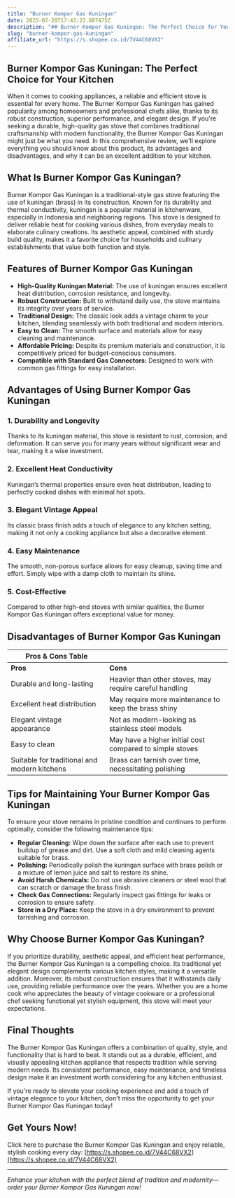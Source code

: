 ```yaml
---
title: "Burner Kompor Gas Kuningan"
date: 2025-07-28T17:43:22.887475Z
description: "## Burner Kompor Gas Kuningan: The Perfect Choice for Your Kitchen  ..."
slug: "burner-kompor-gas-kuningan"
affiliate_url: "https://s.shopee.co.id/7V44C68VX2"
---
```

## Burner Kompor Gas Kuningan: The Perfect Choice for Your Kitchen  

When it comes to cooking appliances, a reliable and efficient stove is essential for every home. The Burner Kompor Gas Kuningan has gained popularity among homeowners and professional chefs alike, thanks to its robust construction, superior performance, and elegant design. If you're seeking a durable, high-quality gas stove that combines traditional craftsmanship with modern functionality, the Burner Kompor Gas Kuningan might just be what you need. In this comprehensive review, we'll explore everything you should know about this product, its advantages and disadvantages, and why it can be an excellent addition to your kitchen.  

## What Is Burner Kompor Gas Kuningan?  

Burner Kompor Gas Kuningan is a traditional-style gas stove featuring the use of kuningan (brass) in its construction. Known for its durability and thermal conductivity, kuningan is a popular material in kitchenware, especially in Indonesia and neighboring regions. This stove is designed to deliver reliable heat for cooking various dishes, from everyday meals to elaborate culinary creations. Its aesthetic appeal, combined with sturdy build quality, makes it a favorite choice for households and culinary establishments that value both function and style.  

## Features of Burner Kompor Gas Kuningan  

- **High-Quality Kuningan Material:** The use of kuningan ensures excellent heat distribution, corrosion resistance, and longevity.  
- **Robust Construction:** Built to withstand daily use, the stove maintains its integrity over years of service.  
- **Traditional Design:** The classic look adds a vintage charm to your kitchen, blending seamlessly with both traditional and modern interiors.  
- **Easy to Clean:** The smooth surface and materials allow for easy cleaning and maintenance.  
- **Affordable Pricing:** Despite its premium materials and construction, it is competitively priced for budget-conscious consumers.  
- **Compatible with Standard Gas Connectors:** Designed to work with common gas fittings for easy installation.  

## Advantages of Using Burner Kompor Gas Kuningan  

### 1. Durability and Longevity  
Thanks to its kuningan material, this stove is resistant to rust, corrosion, and deformation. It can serve you for many years without significant wear and tear, making it a wise investment.  

### 2. Excellent Heat Conductivity  
Kuningan’s thermal properties ensure even heat distribution, leading to perfectly cooked dishes with minimal hot spots.  

### 3. Elegant Vintage Appeal  
Its classic brass finish adds a touch of elegance to any kitchen setting, making it not only a cooking appliance but also a decorative element.  

### 4. Easy Maintenance  
The smooth, non-porous surface allows for easy cleanup, saving time and effort. Simply wipe with a damp cloth to maintain its shine.  

### 5. Cost-Effective  
Compared to other high-end stoves with similar qualities, the Burner Kompor Gas Kuningan offers exceptional value for money.  

## Disadvantages of Burner Kompor Gas Kuningan  

| Pros & Cons Table |                                              |
|---------------------|----------------------------------------------|
| **Pros**          | **Cons**                                    |
| Durable and long-lasting | Heavier than other stoves, may require careful handling |
| Excellent heat distribution | May require more maintenance to keep the brass shiny |
| Elegant vintage appearance | Not as modern-looking as stainless steel models |
| Easy to clean | May have a higher initial cost compared to simple stoves |
| Suitable for traditional and modern kitchens | Brass can tarnish over time, necessitating polishing |

## Tips for Maintaining Your Burner Kompor Gas Kuningan  

To ensure your stove remains in pristine condition and continues to perform optimally, consider the following maintenance tips:  

- **Regular Cleaning:** Wipe down the surface after each use to prevent buildup of grease and dirt. Use a soft cloth and mild cleaning agents suitable for brass.  
- **Polishing:** Periodically polish the kuningan surface with brass polish or a mixture of lemon juice and salt to restore its shine.  
- **Avoid Harsh Chemicals:** Do not use abrasive cleaners or steel wool that can scratch or damage the brass finish.  
- **Check Gas Connections:** Regularly inspect gas fittings for leaks or corrosion to ensure safety.  
- **Store in a Dry Place:** Keep the stove in a dry environment to prevent tarnishing and corrosion.  

## Why Choose Burner Kompor Gas Kuningan?  

If you prioritize durability, aesthetic appeal, and efficient heat performance, the Burner Kompor Gas Kuningan is a compelling choice. Its traditional yet elegant design complements various kitchen styles, making it a versatile addition. Moreover, its robust construction ensures that it withstands daily use, providing reliable performance over the years. Whether you are a home cook who appreciates the beauty of vintage cookware or a professional chef seeking functional yet stylish equipment, this stove will meet your expectations.  

## Final Thoughts  

The Burner Kompor Gas Kuningan offers a combination of quality, style, and functionality that is hard to beat. It stands out as a durable, efficient, and visually appealing kitchen appliance that respects tradition while serving modern needs. Its consistent performance, easy maintenance, and timeless design make it an investment worth considering for any kitchen enthusiast.  

If you're ready to elevate your cooking experience and add a touch of vintage elegance to your kitchen, don't miss the opportunity to get your Burner Kompor Gas Kuningan today!  

## Get Yours Now!  

Click here to purchase the Burner Kompor Gas Kuningan and enjoy reliable, stylish cooking every day: [https://s.shopee.co.id/7V44C68VX2](https://s.shopee.co.id/7V44C68VX2)  

---  

*Enhance your kitchen with the perfect blend of tradition and modernity—order your Burner Kompor Gas Kuningan now!*